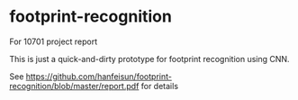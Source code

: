 # footprint-recognition

For 10701 project report

This is just a quick-and-dirty prototype for footprint recognition using CNN.


See https://github.com/hanfeisun/footprint-recognition/blob/master/report.pdf for details
